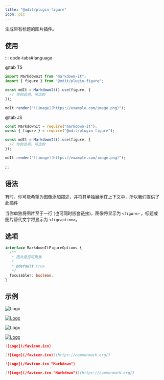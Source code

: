 ```yaml
---
title: "@mdit/plugin-figure"
icon: pic
---
```


生成带有标题的图片插件。

<!-- more -->

## 使用

::: code-tabs#language

@tab TS

```ts
import MarkdownIt from "markdown-it";
import { figure } from "@mdit/plugin-figure";

const mdIt = MarkdownIt().use(figure, {
  // 你的选项，可选的
});

mdIt.render("![image](https://example.com/image.png)");
```

@tab JS

```ts
const MarkdownIt = require("markdown-it");
const { figure } = require("@mdit/plugin-figure");

const mdIt = MarkdownIt().use(figure, {
  // 你的选项，可选的
});

mdIt.render("![image](https://example.com/image.png)");
```

:::

## 语法

有时，你可能希望为图像添加描述，并将其单独展示在上下文中，所以我们提供了此插件

当你单独将图片至于一行 (也可同时嵌套链接)，图像将显示为 `<figure>` ，标题或图片替代文字将显示为 `<figcaption>`。

## 选项

```ts
interface MarkdownItFigureOptions {
  /**
   * 图片是否可聚焦
   *
   * @default true
   */
  focusable?: boolean;
}
```

## 示例

![Logo](/favicon.ico)

[![Logo](/favicon.ico)](https://commonmark.org/)

![Logo](/favicon.ico "Markdown")

[![Logo](/favicon.ico "Markdown")](https://commonmark.org/)

```md
![Logo](/favicon.ico)

[![Logo](/favicon.ico)](https://commonmark.org/)

![Logo](/favicon.ico "Markdown")

[![Logo](/favicon.ico "Markdown")](https://commonmark.org/)
```
